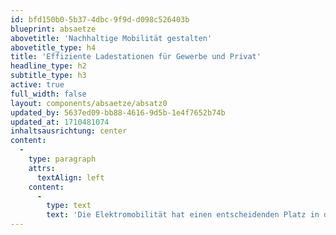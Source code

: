 ```yaml
---
id: bfd150b0-5b37-4dbc-9f9d-d098c526403b
blueprint: absaetze
abovetitle: 'Nachhaltige Mobilität gestalten'
abovetitle_type: h4
title: 'Effiziente Ladestationen für Gewerbe und Privat'
headline_type: h2
subtitle_type: h3
active: true
full_width: false
layout: components/absaetze/absatz0
updated_by: 5637ed09-bb88-4616-9d5b-1e4f7652b74b
updated_at: 1710481074
inhaltsausrichtung: center
content:
  -
    type: paragraph
    attrs:
      textAlign: left
    content:
      -
        type: text
        text: 'Die Elektromobilität hat einen entscheidenden Platz in der Gestaltung unserer nachhaltigen Zukunft eingenommen. Bei der Installation von Ladestationen für Gewerbe und Privat legen wir nicht nur Wert auf eine effiziente Ladeinfrastruktur, sondern auch auf Nachhaltigkeit und Zukunftsfähigkeit.'
---
```

